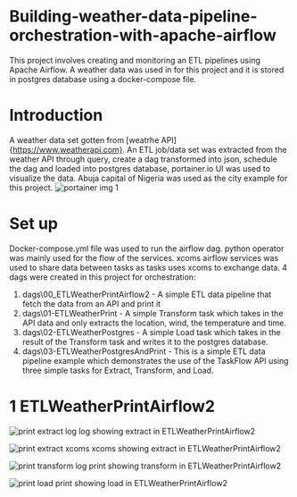 # Building-weather-data-pipeline-orchestration-with-apache-airflow
This project involves creating and monitoring  an ETL pipelines using Apache Airflow. A weather data was used in for this project and it is stored in postgres database using a docker-compose file. 

# Introduction
A weather data set gotten from [weatrhe API] {https://www.weatherapi.com}. An ETL job/data set was extracted from the weather API through query, create a dag transformed into json, schedule the dag and loaded into postgres database, portainer.io UI was used to visualize the data. Abuja capital of Nigeria was used as the city example for this project.
![portainer img 1](https://user-images.githubusercontent.com/41475769/180443243-8c587b68-ecf8-4a88-80a6-cb0f02a5bf2d.PNG)


# Set up
Docker-compose.yml file was used to run the airflow dag. python operator was mainly used for the flow of the services. xcoms airflow services was used to share data between tasks as tasks uses xcoms to exchange data. 4 dags were created in this project for orchestration:
1. dags\00_ETLWeatherPrintAirflow2 - A simple ETL data pipeline that fetch the data from an API and print it
2. dags\01-ETLWeatherPrint - A simple Transform task which takes in the API data and only extracts the location, wind, the temperature and time.
3. dags\02-ETLWeatherPostgres - A simple Load task which takes in the result of the Transform task and writes it to the postgres database.
4. dags\03-ETLWeatherPostgresAndPrint - This is a simple ETL data pipeline example which demonstrates the use of the TaskFlow API using three simple tasks for Extract, Transform, and Load.

# 1 ETLWeatherPrintAirflow2
![print extract log](https://user-images.githubusercontent.com/41475769/180460375-5105226b-1780-4473-97e7-70c412e5051c.PNG)
log showing extract in ETLWeatherPrintAirflow2

![print extract xcoms](https://user-images.githubusercontent.com/41475769/180460536-263a9243-16b3-4ac3-ae92-19f9d5a145c2.PNG)
xcoms showing extract in ETLWeatherPrintAirflow2

![print transform log](https://user-images.githubusercontent.com/41475769/180460838-5873722d-edaa-44a1-af02-3c84806b13f7.PNG)
print showing transform in ETLWeatherPrintAirflow2

![print load](https://user-images.githubusercontent.com/41475769/180461066-31f89864-243d-4241-95da-cbe47c97b51a.PNG)
print showing load in ETLWeatherPrintAirflow2

